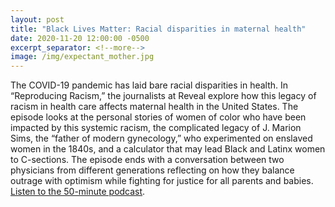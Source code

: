 ```yaml
---
layout: post
title: "Black Lives Matter: Racial disparities in maternal health"
date: 2020-11-20 12:00:00 -0500
excerpt_separator: <!--more-->
image: /img/expectant_mother.jpg
---
```


The COVID-19 pandemic has laid bare racial disparities in health. In “Reproducing Racism,” the journalists at Reveal explore how this legacy of racism in health care affects maternal health in the <!--more--> United States. The episode looks at the personal stories of women of color who have been impacted by this systemic racism, the complicated legacy of J. Marion Sims, the “father of modern gynecology,” who experimented on enslaved women in the 1840s, and a calculator that may lead Black and Latinx women to C-sections. The episode ends with a conversation between two physicians from different generations reflecting on how they balance outrage with optimism while fighting for justice for all parents and babies. [Listen to the 50-minute podcast][listen].

[listen]: http://r20.rs6.net/tn.jsp?f=001CDBZhB85CGK_IoPOPc5_PHLPqZS17hJcg60lR7ZTpa1rPPMqW3DgjRZwpX37GdkNu54OB2F3StEtXjmPyjZdszK1caltQ2UkeSx1VwbzA6LmeFfx23A09Z6G1obCotEoFPeWtblwqUOIcl4v0GGfuz_gzor65p18jbBG6J0Ta-Tbvuo4dWfIBmGjKZYPKUuA&c=amW0TS98hnmewmCmAZ9JGu6VCV9MPCCEWpbOjOLj8Wrj0UYwsvLtjg==&ch=L-anq5PjzwgUgL3ywQxONcZSahvk2CrUanyQiPhr8wlb86PT9BTKog==
